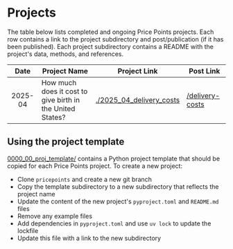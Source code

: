 # Projects

The table below lists completed and ongoing Price Points projects. Each row
contains a link to the project subdirectory and post/publication (if it has
been published). Each project subdirectory contains a README with the
project's data, methods, and references.

| Date    | Project Name                                              | Project Link                                         | Post Link                                                      |
|:-------:|-----------------------------------------------------------|------------------------------------------------------|----------------------------------------------------------------|
| 2025-04 | How much does it cost to give birth in the United States? | [./2025_04_delivery_costs](./2025_04_delivery_costs) | [/delivery-costs](https://pricepoints.health/p/delivery-costs) |

## Using the project template

[0000_00_proj_template/](./0000_00_proj_template/) contains a Python
project template that should be copied for each Price Points project. To
create a new project:

- Clone `pricepoints` and create a new git branch
- Copy the template subdirectory to a new subdirectory that reflects the
  project name
- Update the content of the new project's `pyproject.toml` and `README.md` files
- Remove any example files
- Add dependencies in `pyproject.toml` and use `uv lock` to update the lockfile
- Update this file with a link to the new subdirectory
